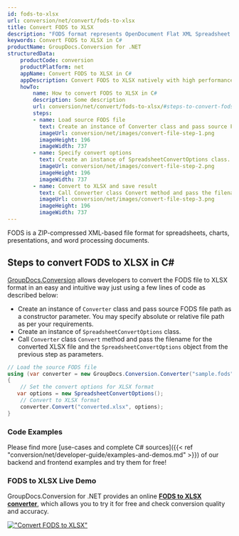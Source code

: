 ```yaml
---
id: fods-to-xlsx
url: conversion/net/convert/fods-to-xlsx
title: Convert FODS to XLSX
description: "FODS format represents OpenDocument Flat XML Spreadsheet with .fods extension. Learn how to convert FODS to XLSX file programmatically in C# language using GroupDocs.Conversion for .NET library."
keywords: Convert FODS to XLSX in C#
productName: GroupDocs.Conversion for .NET
structuredData:
    productCode: conversion
    productPlatform: net
    appName: Convert FODS to XLSX in C#
    appDescription: Convert FODS to XLSX natively with high performance using C# language and server side GroupDocs.Conversion for .NET APIs, without the use of any software like Microsoft or Open Office.
    howTo:
        name: How to convert FODS to XLSX in C# 
        description: Some description
        url: conversion/net/convert/fods-to-xlsx/#steps-to-convert-fods-to-xlsx-in-c
        steps:
        - name: Load source FODS file 
          text: Create an instance of Converter class and pass source FODS file path as a constructor parameter. You may specify absolute or relative file path as per your requirements. 
          imageUrl: conversion/net/images/convert-file-step-1.png
          imageHeight: 196
          imageWidth: 737
        - name: Specify convert options 
          text: Create an instance of SpreadsheetConvertOptions class.
          imageUrl: conversion/net/images/convert-file-step-2.png
          imageHeight: 196
          imageWidth: 737
        - name: Convert to XLSX and save result 
          text: Call Converter class Convert method and pass the filename for the converted HTML file and the SpreadsheetConvertOptions object from the previous step as parameters.
          imageUrl: conversion/net/images/convert-file-step-3.png
          imageHeight: 196
          imageWidth: 737
---
```


FODS is a ZIP-compressed XML-based file format for spreadsheets, charts, presentations, and word processing documents.

## Steps to convert FODS to XLSX in C#

[GroupDocs.Conversion](https://products.groupdocs.com/conversion/net) allows developers to convert the FODS file to XLSX format in an easy and intuitive way just using a few lines of code as described below:

* Create an instance of `Converter` class and pass source FODS file path as a constructor parameter. You may specify absolute or relative file path as per your requirements. 
* Create an instance of `SpreadsheetConvertOptions` class.
* Call `Converter` class `Convert` method and pass the filename for the converted XLSX file and the `SpreadsheetConvertOptions` object from the previous step as parameters.

```csharp
// Load the source FODS file
using (var converter = new GroupDocs.Conversion.Converter("sample.fods"))
{
    // Set the convert options for XLSX format
   var options = new SpreadsheetConvertOptions();
    // Convert to XLSX format
    converter.Convert("converted.xlsx", options);
}
```

### Code Examples

Please find more [use-cases and complete C# sources]({{< ref "conversion/net/developer-guide/examples-and-demos.md" >}}) of our backend and frontend examples and try them for free!

### FODS to XLSX Live Demo

GroupDocs.Conversion for .NET provides an online [**FODS to XLSX converter**](https://products.groupdocs.app/conversion/fods-to-xlsx), which allows you to try it for free and check conversion quality and accuracy.

[!["Convert FODS to XLSX"](conversion/net/images/convert-to-xlsx/convert-fods-to-xlsx.png)](https://products.groupdocs.app/conversion/fods-to-xlsx)